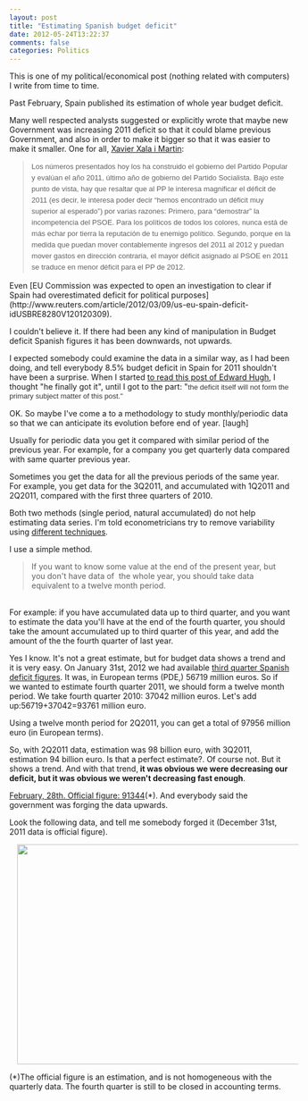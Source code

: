 ```yaml
---
layout: post
title: "Estimating Spanish budget deficit"
date: 2012-05-24T13:22:37
comments: false
categories: Politics
---
```


This is one of my political/economical post (nothing related with computers) I write from time to time.


Past February, Spain published its estimation of whole year budget deficit.


Many well respected analysts suggested or&nbsp;explicitly&nbsp;wrote that maybe new Government was increasing 2011 deficit so that it could blame previous Government, and also in order to make it bigger so that it was easier to make it smaller. One for all, [Xavier Xala i Martin](http://salaimartin.com/random-thoughts/item/227-d%C3%A9ficit-p%C3%BAblico-en-espa%C3%B1a.html):



<blockquote class="tr_bq"><span style="background-color: white; font-family: Helvetica, Arial, sans-serif; font-size: 13px; line-height: 20px;">Los números presentados hoy los ha construido el gobierno del Partido Popular y evalúan el año 2011, último año de gobierno del Partido Socialista. Bajo este punto de vista, hay que resaltar que al PP le interesa magnificar el déficit de 2011 (es decir, le interesa poder decir “hemos encontrado un déficit muy superior al esperado”) por varias razones: Primero, para “demostrar” la incompetencia del PSOE. Para los políticos de todos los colores, nunca está de más echar por tierra la reputación de tu enemigo político. Segundo, porque en la medida que puedan mover contablemente ingresos del 2011 al 2012 y puedan mover gastos en dirección contraria, el mayor déficit asignado al PSOE en 2011 se traduce en menor déficit para el PP de 2012.&nbsp;</span></blockquote>Even [EU Commission was expected to open an investigation to clear if Spain had overestimated deficit for political purposes](http://www.reuters.com/article/2012/03/09/us-eu-spain-deficit-idUSBRE8280V120120309).


I couldn't&nbsp;believe&nbsp;it. If there had been any kind of manipulation in Budget deficit Spanish figures it has been downwards, not upwards.


I expected somebody could examine the data in a similar way, as I had been doing, and tell everybody 8.5% budget deficit in Spain for 2011 shouldn't have been a surprise. When I started [to read this post of Edward Hugh](http://spaineconomy.blogspot.com.es/2012/03/homeric-similes-and-spanish-debt.html), I thought "he finally got it", until I got to the part: "<span style="background-color: white; color: #333333; font-family: Verdana, Arial, sans-serif; font-size: 13px; line-height: 16px; text-align: left;">the deficit itself will not form the primary subject matter of this post."</span>


OK. So maybe I've come a to a methodology to study monthly/periodic data so that we can anticipate its evolution before end of year. [laugh]


Usually for periodic data you get it compared with similar period of the previous year. For example, for a company you get quarterly data compared with same quarter previous year.


Sometimes you get the data for all the previous periods of the same year. For example, you get data for the 3Q2011, and accumulated with 1Q2011 and 2Q2011, compared with the first three quarters of 2010.


Both two methods (single period, natural accumulated) do not help estimating data series. I'm told econometricians try to remove variability using [different techniques](http://www.mecon.gov.ar/secpro/dir_cn/desestacionalizacion/doc0.htm).


I use a simple method.


<blockquote class="tr_bq">If you want to know some value at the end of the present year, but you don't have data of &nbsp;the whole year, you should take data equivalent to a twelve month period.</blockquote><br />For example: if you have accumulated data up to third quarter, and you want to estimate the data you'll have at the end of the fourth quarter, you should take the amount accumulated up to third quarter of this year, and add the amount of the the fourth quarter of last year.


Yes I know. It's not a great estimate, but for budget data shows a trend and it is very easy.&nbsp;On January 31st, 2012 we had available [third quarter Spanish deficit figures](http://www.igae.pap.minhap.gob.es/sitios/igae/es-ES/InformesCuentas/Informes/Documents/Cap-Trim/3T%20AAPP.pdf). It was, in European terms (PDE,) 56719 million euros. So if we wanted to estimate fourth quarter 2011, we should form a twelve month period. We take fourth quarter 2010: 37042 million euros. Let's add up:56719+37042=93761 million euro.


Using a twelve month period for 2Q2011, you can get a total of 97956 million euro (in European terms).


So, with 2Q2011 data, estimation was 98 billion euro, with 3Q2011, estimation 94 billion euro.&nbsp;Is that a perfect estimate?. Of course not. But it shows a trend. And with that trend,<b> it was obvious we were decreasing our deficit, but it was obvious we weren't decreasing fast enough</b>.


[February, 28th. Official figure:&nbsp;91344](http://www.minhap.gob.es/es-ES/Prensa/En%20Portada/2012/Paginas/Deficit_2011.aspx)(*).&nbsp;And everybody said the government was forging the data upwards.


Look the following data, and tell me somebody forged it (December 31st, 2011 data is official figure).


<div class="separator" style="clear: both; text-align: center;"><a href="http://3.bp.blogspot.com/-QCVKgLrHrFE/T3TDU9wkVRI/AAAAAAAAASQ/_zR-Qygxi2M/s1600/chart_3.png" imageanchor="1" style="margin-left: 1em; margin-right: 1em;"><img border="0" height="394" src="http://3.bp.blogspot.com/-QCVKgLrHrFE/T3TDU9wkVRI/AAAAAAAAASQ/_zR-Qygxi2M/s640/chart_3.png" width="640" /></a></div>


(*)The official figure is an estimation, and is not homogeneous with the quarterly data. The fourth quarter is still to be closed in accounting terms.
